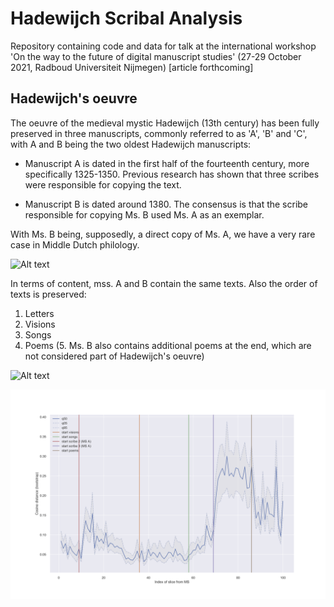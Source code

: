# Hadewijch Scribal Analysis

Repository containing code and data for talk at the international workshop 'On the way to the future of digital manuscript studies' 
(27-29 October 2021, Radboud Universiteit Nijmegen) [article forthcoming]

## Hadewijch's oeuvre

The oeuvre of the medieval mystic Hadewijch (13th century) has been fully preserved in three manuscripts, commonly referred to as 'A', 'B' and 'C', with A and B being the two oldest Hadewijch manuscripts:

- Manuscript A is dated in the first half of the fourteenth century, more specifically 1325-1350. Previous research has shown that three scribes were responsible for copying the text. 

- Manuscript B is dated around 1380. The consensus is that the scribe responsible for copying Ms. B used Ms. A as an exemplar.

With Ms. B being, supposedly, a direct copy of Ms. A, we have a very rare case in Middle Dutch philology.

![Alt text](/slides/A_B.jpg?raw=true "Hadewijch Manuscripts A and B")


In terms of content, mss. A and B contain the same texts. Also the order of texts is preserved:

1. Letters
2. Visions
3. Songs
4. Poems
(5. Ms. B also contains additional poems at the end, which are not considered part of Hadewijch's oeuvre)

![Alt text](/slides/texts.jpg?raw=true "Order of texts in mss. A and B")



![Alt text](/gfx/dist.png?raw=true "Scribal distance")
